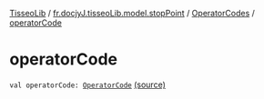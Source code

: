 [TisseoLib](../../index.md) / [fr.docjyJ.tisseoLib.model.stopPoint](../index.md) / [OperatorCodes](index.md) / [operatorCode](./operator-code.md)

# operatorCode

`val operatorCode: `[`OperatorCode`](../-operator-code/index.md) [(source)](https://github.com/docjyJ/TisseoLib/tree/master/src/main/kotlin/fr/docjyJ/tisseoLib/model/stopPoint/OperatorCodes.kt#L4)